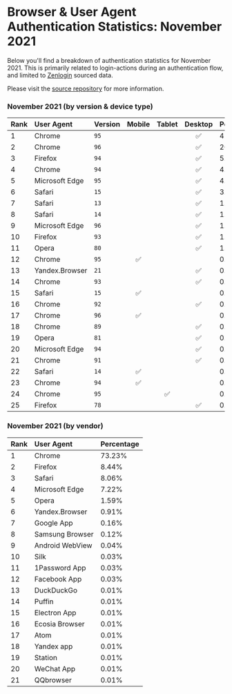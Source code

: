 # Browser & User Agent Authentication Statistics: November 2021

Below you'll find a breakdown of authentication statistics for
November 2021. This is primarily related to login-actions during an
authentication flow, and limited to <a href="https://zenlogin.co"/>Zenlogin</a>
sourced data.

Please visit the
<a href="https://github.com/zenlogin/browser-user-agent-authentication-statistics">source repository</a>
for more information.

### November 2021 (by version & device type)
| Rank | User Agent | Version | Mobile | Tablet | Desktop | Percentage |
| :--- | :--- | :--- | :---: | :---: | :---: | :--- |
| 1 | Chrome | `95` | | | ✅ | 42.32% |
| 2 | Chrome | `96` | | | ✅ | 20.49% |
| 3 | Firefox | `94` | | | ✅ | 5.76% |
| 4 | Chrome | `94` | | | ✅ | 4.82% |
| 5 | Microsoft Edge | `95` | | | ✅ | 4.68% |
| 6 | Safari | `15` | | | ✅ | 3.21% |
| 7 | Safari | `13` | | | ✅ | 1.93% |
| 8 | Safari | `14` | | | ✅ | 1.92% |
| 9 | Microsoft Edge | `96` | | | ✅ | 1.90% |
| 10 | Firefox | `93` | | | ✅ | 1.61% |
| 11 | Opera | `80` | | | ✅ | 1.16% |
| 12 | Chrome | `95` | ✅ | | | 0.88% |
| 13 | Yandex.Browser | `21` | | | ✅ | 0.87% |
| 14 | Chrome | `93` | | | ✅ | 0.83% |
| 15 | Safari | `15` | ✅ | | | 0.49% |
| 16 | Chrome | `92` | | | ✅ | 0.43% |
| 17 | Chrome | `96` | ✅ | | | 0.40% |
| 18 | Chrome | `89` | | | ✅ | 0.37% |
| 19 | Opera | `81` | | | ✅ | 0.37% |
| 20 | Microsoft Edge | `94` | | | ✅ | 0.35% |
| 21 | Chrome | `91` | | | ✅ | 0.32% |
| 22 | Safari | `14` | ✅ | | | 0.31% |
| 23 | Chrome | `94` | ✅ | | | 0.25% |
| 24 | Chrome | `95` | | ✅ | | 0.25% |
| 25 | Firefox | `78` | | | ✅ | 0.25% |

### November 2021 (by vendor)
| Rank | User Agent | Percentage |
| :--- | :--- | :--- |
| 1 | Chrome | 73.23% |
| 2 | Firefox | 8.44% |
| 3 | Safari | 8.06% |
| 4 | Microsoft Edge | 7.22% |
| 5 | Opera | 1.59% |
| 6 | Yandex.Browser | 0.91% |
| 7 | Google App | 0.16% |
| 8 | Samsung Browser | 0.12% |
| 9 | Android WebView | 0.04% |
| 10 | Silk | 0.03% |
| 11 | 1Password App | 0.03% |
| 12 | Facebook App | 0.03% |
| 13 | DuckDuckGo | 0.01% |
| 14 | Puffin | 0.01% |
| 15 | Electron App | 0.01% |
| 16 | Ecosia Browser | 0.01% |
| 17 | Atom | 0.01% |
| 18 | Yandex app | 0.01% |
| 19 | Station | 0.01% |
| 20 | WeChat App | 0.01% |
| 21 | QQbrowser | 0.01% |
